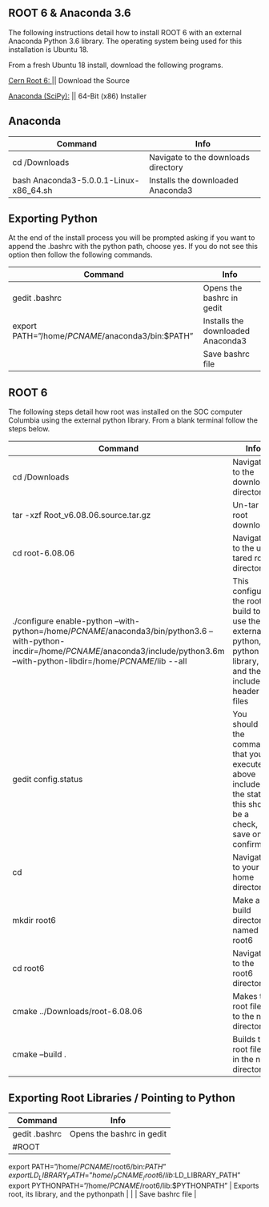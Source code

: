 ## ROOT 6 & Anaconda 3.6
The following instructions detail how to install ROOT 6 with an external Anaconda Python 3.6 library. The operating system being used for this installation is Ubuntu 18.

From a fresh Ubuntu 18 install, download the following programs.

[Cern Root 6: ](https://root.cern.ch/content/release-60806) || Download the Source

[Anaconda (SciPy):](https://www.anaconda.com/download/#linux) || 64-Bit (x86) Installer

## Anaconda
| Command  | Info |
| ------------- | ------------- |
| cd /Downloads  | Navigate to the downloads directory  |
| bash Anaconda3-5.0.0.1-Linux-x86_64.sh  | Installs the downloaded Anaconda3  |

## Exporting Python
At the end of the install process you will be prompted asking if you 
want to append the .bashrc with the python path, choose yes. If you do not 
see this option then follow the following commands. 

| Command  | Info |
| ------------- | ------------- |
| gedit .bashrc  | Opens the bashrc in gedit  |
| export PATH=”/home/_PCNAME_/anaconda3/bin:$PATH”  | Installs the downloaded Anaconda3  |
| | Save bashrc file|

## ROOT 6

The following steps detail how root was installed on the SOC computer Columbia using the external python library. From a blank terminal follow the steps below.

| Command  | Info |
| ------------- | ------------- |
| cd /Downloads  | Navigate to the downloads directory  |
| tar -xzf Root_v6.08.06.source.tar.gz  | Un-tar the root download  |
| cd root-6.08.06| Navigate to the un-tared root directory|
| ./configure enable-python –with-python=/home/_PCNAME_/anaconda3/bin/python3.6 –with-python-incdir=/home/_PCNAME_/anaconda3/include/python3.6m –with-python-libdir=/home/_PCNAME_/lib --all| This configures the root build to use the external python, python library, and the included header files|
| gedit config.status | You should see the command that you executed above included in the status, this should be a check, save once confirmed|
| cd| Navigate to your home directory|
| mkdir root6| Make a build directory named root6 |
| cd root6 | Navigates to the root6 directory |
| cmake ../Downloads/root-6.08.06| Makes the root files to the new directory|
| cmake –build .| Builds the root files in the new directory|

##  Exporting Root Libraries / Pointing to Python

| Command  | Info |
| ------------- | ------------- |
| gedit .bashrc  | Opens the bashrc in gedit  |
| #ROOT
export PATH=”/home/_PCNAME_/root6/bin:$PATH”
export LD_LIBRARY_PATH=”home/_PCNAME_/root6/lib:$LD_LIBRARY_PATH”  
export PYTHONPATH=”/home/_PCNAME_/root6/lib:$PYTHONPATH”
  | Exports root, its library, and the pythonpath  |
| | Save bashrc file |

